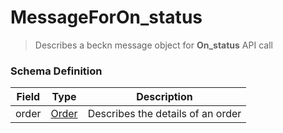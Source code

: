 MessageForOn_status
=======

>Describes a beckn message object for **On_status** API call

### Schema Definition


|**Field**|**Type**|**Description**|
|---------|--------|---------------|
|order|  [Order](/Core/Latest/02_Schemas/order) |	Describes the details of an order
